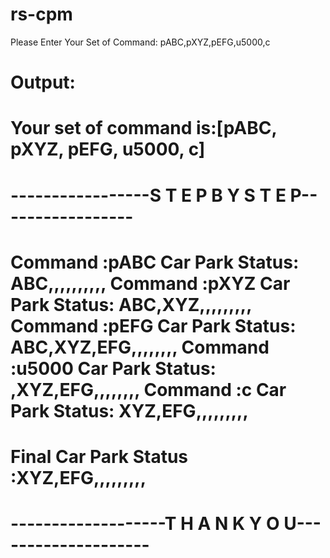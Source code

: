 # rs-cpm

Please Enter Your Set of Command:
pABC,pXYZ,pEFG,u5000,c

Output:
=======================================================
Your set of command is:[pABC, pXYZ, pEFG, u5000, c]
=======================================================
-----------------S T E P  B Y  S T E P-----------------
=======================================================
Command :pABC  Car Park Status: ABC,,,,,,,,,,
Command :pXYZ  Car Park Status: ABC,XYZ,,,,,,,,,
Command :pEFG  Car Park Status: ABC,XYZ,EFG,,,,,,,,
Command :u5000  Car Park Status: ,XYZ,EFG,,,,,,,,
Command :c  Car Park Status: XYZ,EFG,,,,,,,,,
=======================================================
Final Car Park Status :XYZ,EFG,,,,,,,,,
=======================================================
-------------------T H A N K  Y O U--------------------
=======================================================
